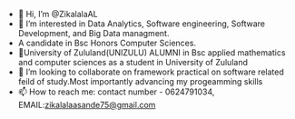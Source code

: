 - 👋 Hi, I’m @ZikalalaAL
- 👀 I’m interested in Data Analytics, Software engineering, Software Development, and Big Data managment.
- A candidate in Bsc Honors Computer Sciences.
-  🌱University of Zululand(UNIZULU) ALUMNI in Bsc applied mathematics and computer sciences as a student in University of Zululand
- 💞️ I’m looking to collaborate on framework practical on software related feild of study.Most importantly advancing my progeamming skills
- 📫 How to reach me: contact number - 0624791034, EMAIL:zikalalaasande75@gmail.com

<!---
LungeloZikalala/LungeloZikalala is a ✨ special ✨ repository because its `README.md` (this file) appears on your GitHub profile.
You can click the Preview link to take a look at your changes.
--->
